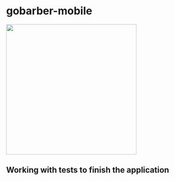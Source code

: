 # gobarber-mobile

<p>
  <img src="./assets/app.gif" width="350">
</p>

## Working with tests to finish the application

